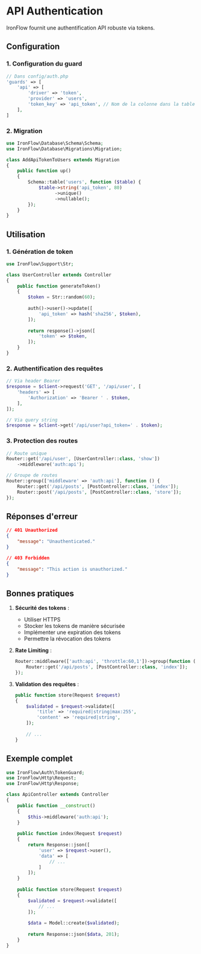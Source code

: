 # API Authentication

IronFlow fournit une authentification API robuste via tokens.

## Configuration

### 1. Configuration du guard

```php
// Dans config/auth.php
'guards' => [
    'api' => [
        'driver' => 'token',
        'provider' => 'users',
        'token_key' => 'api_token', // Nom de la colonne dans la table users
    ],
]
```

### 2. Migration

```php
use IronFlow\Database\Schema\Schema;
use IronFlow\Database\Migrations\Migration;

class AddApiTokenToUsers extends Migration
{
    public function up()
    {
        Schema::table('users', function ($table) {
            $table->string('api_token', 80)
                  ->unique()
                  ->nullable();
        });
    }
}
```

## Utilisation

### 1. Génération de token

```php
use IronFlow\Support\Str;

class UserController extends Controller
{
    public function generateToken()
    {
        $token = Str::random(60);
        
        auth()->user()->update([
            'api_token' => hash('sha256', $token),
        ]);
        
        return response()->json([
            'token' => $token,
        ]);
    }
}
```

### 2. Authentification des requêtes

```php
// Via header Bearer
$response = $client->request('GET', '/api/user', [
    'headers' => [
        'Authorization' => 'Bearer ' . $token,
    ],
]);

// Via query string
$response = $client->get('/api/user?api_token=' . $token);
```

### 3. Protection des routes

```php
// Route unique
Router::get('/api/user', [UserController::class, 'show'])
    ->middleware('auth:api');

// Groupe de routes
Router::group(['middleware' => 'auth:api'], function () {
    Router::get('/api/posts', [PostController::class, 'index']);
    Router::post('/api/posts', [PostController::class, 'store']);
});
```

## Réponses d'erreur

```json
// 401 Unauthorized
{
    "message": "Unauthenticated."
}

// 403 Forbidden
{
    "message": "This action is unauthorized."
}
```

## Bonnes pratiques

1. **Sécurité des tokens** :
   - Utiliser HTTPS
   - Stocker les tokens de manière sécurisée
   - Implémenter une expiration des tokens
   - Permettre la révocation des tokens

2. **Rate Limiting** :
   ```php
   Router::middleware(['auth:api', 'throttle:60,1'])->group(function () {
       Router::get('/api/posts', [PostController::class, 'index']);
   });
   ```

3. **Validation des requêtes** :
   ```php
   public function store(Request $request)
   {
       $validated = $request->validate([
           'title' => 'required|string|max:255',
           'content' => 'required|string',
       ]);
       
       // ...
   }
   ```

## Exemple complet

```php
use IronFlow\Auth\TokenGuard;
use IronFlow\Http\Request;
use IronFlow\Http\Response;

class ApiController extends Controller
{
    public function __construct()
    {
        $this->middleware('auth:api');
    }
    
    public function index(Request $request)
    {
        return Response::json([
            'user' => $request->user(),
            'data' => [
                // ...
            ]
        ]);
    }
    
    public function store(Request $request)
    {
        $validated = $request->validate([
            // ...
        ]);
        
        $data = Model::create($validated);
        
        return Response::json($data, 201);
    }
}
